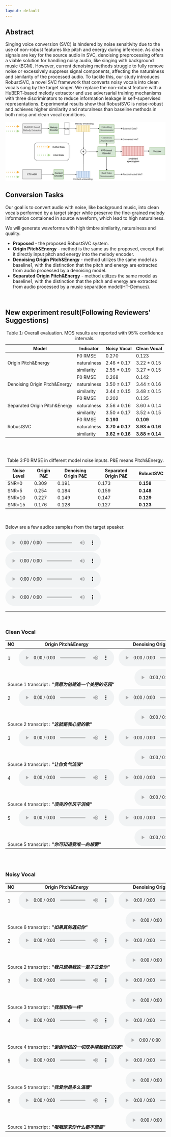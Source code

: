 ```yaml
---
layout: default
---
```


## Abstract

Singing voice conversion (SVC) is hindered by noise sensitivity due to the use of non-robust features like pitch and energy during inference. As clean signals are key for the source audio in SVC, denoising preprocessing offers a viable solution for handling noisy audio, like singing with background music (BGM). However, current denoising methods struggle to fully remove noise or excessively suppress signal components, affecting the naturalness and similarity of the processed audio. To tackle this, our study introduces RobustSVC, a novel SVC framework that converts noisy vocals into clean vocals sung by the target singer. We replace the non-robust feature with a HuBERT-based melody extractor and use adversarial training mechanisms with three discriminators to reduce information leakage in self-supervised representations. Experimental results show that RobustSVC is noise-robust and achieves higher similarity and naturalness than baseline methods in both noisy and clean vocal conditions.



<div style="text-align: center;">
	<img src="all.jpg" alt="Overall Architecture" style="max-width: 100%">
</div>

## Conversion Tasks

Our goal is to convert audio with noise, like background music, into clean vocals performed by a target singer while preserve the
fine-grained melody information contaioned in source waveform, which
lead to high naturalness.

We will generate waveforms with high timbre similarity, naturalness and
quality.

- **Proposed** - the proposed RobustSVC system.
- **Origin Pitch&Energy** - method is the same as the proposed, except that it directly input pitch and energy into the melody encoder.
- **Denoising Origin Pitch&Energy** - method utilizes
 the same model as baseline1, with the distinction that the pitch
 and energy are extracted from audio processed by a denoising
 model.
 - **Separated Origin Pitch&Energy** - method utilizes
 the same model as baseline1, with the distinction that the pitch
 and energy are extracted from audio processed by a music separation model(HT-Demucs).

<br>

## New experiment result(Following Reviewers' Suggestions)



<table cellpadding="0" cellspacing="0">
	<caption>Table 1: Overall evaluation. MOS results are reported with 95% confidence intervals. </caption>
	<thead>
		<tr>
			<th>Model</th>
			<th>Indicator</th>
			<th>Noisy Vocal</th>
			<th>Clean Vocal</th>
		</tr>
	</thead>
	<tbody>
		<tr>
			<td rowspan="3">Origin Pitch&Energy</td>
			<td>F0 RMSE</td>
			<td>0.270</td>
			<td>0.123</td>
		</tr>
		<tr>
			<td>naturalness</td>
			<td>2.46  ± 0.17 </td>
			<td>3.22  ± 0.15</td>
		</tr>
		<tr>
			<td>similarity</td>
			<td>2.55  ± 0.19</td>
			<td>3.27  ± 0.15 </td>
		</tr>
				<tr>
			<td rowspan="3">Denoising Origin Pitch&Energy</td>
			<td>F0 RMSE</td>
			<td>0.268</td>
			<td>0.142</td>
		</tr>
		<tr>
			<td>naturalness</td>
			<td>3.50  ± 0.17 </td>
			<td>3.44  ± 0.16</td>
		</tr>
		<tr>
			<td>similarity</td>
			<td>3.44  ± 0.15</td>
			<td> 3.48  ± 0.15  </td>
		</tr>
				<tr>
			<td rowspan="3">Separated Origin Pitch&Energy</td>
			<td>F0 RMSE</td>
			<td>0.202</td>
			<td>0.135</td>
		</tr>
		<tr>
			<td>naturalness</td>
			<td>3.56  ± 0.16 </td>
			<td>3.60  ± 0.14</td>
		</tr>
		<tr>
			<td>similarity</td>
			<td>3.50  ± 0.17</td>
			<td>3.52  ± 0.15 </td>
		</tr>
				<tr>
			<td rowspan="3">RobustSVC</td>
			<td>F0 RMSE</td>
			<td><b>0.193</b></td>
			<td><b>0.109</b></td>
		</tr>
		<tr>
			<td>naturalness</td>
			<td><b>3.70 ± 0.17</b></td>
			<td><b>3.93 ± 0.16</b></td>
		</tr>
		<tr>
			<td>similarity</td>
			<td><b>3.62 ± 0.16</b></td>
			<td><b>3.88 ± 0.14</b></td>
		</tr>
	</tbody>
</table>
<br><br>
<table cellpadding="0" cellspacing="0">
	<caption>Table 3:F0 RMSE in different model noise inputs. P&E means Pitch&Energy.</caption>
	<thead>
		<tr>
			<th>Noise Level</th>
			<th>Origin P&E</th>
			<th>Denoising Origin P&E </th>
			<th>Separated Origin P&E </th>
			<th>RobustSVC </th>
		</tr>
	</thead>
	<tbody>
		<tr>
			<td>SNR=0</td>
			<td>0.309</td>
			<td>0.191</td>
			<td> 0.173</td>
			<td><b>0.158</b></td>
		</tr>
		<tr>
			<td>SNR=5</td>
			<td>0.254</td>
			<td>0.184</td>
			<td> 0.159</td>
			<td><b>0.148</b></td>
		</tr>
		<tr>
			<td>SNR=10</td>
			<td>0.227</td>
			<td>0.149</td>
			<td> 0.147</td>
			<td><b>0.129</b></td>
		</tr>            
		<tr>
			<td>SNR=15</td>
			<td>0.176</td>
			<td>0.128</td>
			<td> 0.127</td>
			<td><b>0.123</b></td>
		</tr>
	</tbody>
</table>


<br><br>
Below are a few audios samples from the target speaker.

<audio controls>
				<source src="audios\target\2013000484.wav" type="audio/mpeg">
				Your browser does not support this audio format.
			</audio>
<audio controls>
				<source src="audios\target\2013000486.wav" type="audio/mpeg">
				Your browser does not support this audio format.
			</audio>
<audio controls>
				<source src="audios\target\2075002790.wav" type="audio/mpeg">
				Your browser does not support this audio format.
			</audio>
<audio controls>
				<source src="audios\target\2075002791.wav" type="audio/mpeg">
				Your browser does not support this audio format.
			</audio>
<hr>

<br>


### Clean Vocal

<div class="table-wrapper">

<table>
<thead>
<tr class="header">
<th>NO</th>
<th>Origin Pitch&Energy</th>
<th>Denoising Origin Pitch&Energy</th>
<th>Proposed</th>
</tr>
</thead>
<tbody>
<tr class="odd">
<td>1</td>
<td><audio controls>
				<source src="audios\clean\acous\0.wav" type="audio/mpeg">
				Your browser does not support this audio format.
			</audio></td>
<td><audio controls>
				<source src="audios\clean\denoise\0.wav" type="audio/mpeg">
				Your browser does not support this audio format.
			</audio></td>
<td><audio controls>
				<source src="audios\clean\proposed\0.wav" type="audio/mpeg">
				Your browser does not support this audio format.
			</audio></td>
</tr>
<tr class="even">
<td colspan="4">Source 1 transcript :
<em><strong>"我愿为他建造一个美丽的花园"</strong></em> &emsp;&emsp;&emsp;&emsp;
<audio controls>
				<source src="audios\clean\source\0.wav" type="audio/mpeg">
				Your browser does not support this audio format.
			</audio>
</td>
</tr>

<tr class="odd">
<td>2</td>
<td><audio controls>
				<source src="audios\clean\acous\1.wav" type="audio/mpeg">
				Your browser does not support this audio format.
			</audio></td>
<td><audio controls>
				<source src="audios\clean\denoise\1.wav" type="audio/mpeg">
				Your browser does not support this audio format.
			</audio></td>
<td><audio controls>
				<source src="audios\clean\proposed\1.wav" type="audio/mpeg">
				Your browser does not support this audio format.
			</audio></td>
</tr>
<tr class="even">
<td colspan="4">Source 2 transcript :
<em><strong>"这就是我心里的歌"</strong></em> &emsp;&emsp;&emsp;&emsp;&emsp;&emsp;&emsp;&emsp;&emsp;
<audio controls>
				<source src="audios\clean\source\1.wav" type="audio/mpeg">
				Your browser does not support this audio format.
			</audio>
</td>
</tr>
<tr class="odd">
<td>3</td>
<td><audio controls>
				<source src="audios\clean\acous\2.wav" type="audio/mpeg">
				Your browser does not support this audio format.
			</audio></td>
<td><audio controls>
				<source src="audios\clean\denoise\2.wav" type="audio/mpeg">
				Your browser does not support this audio format.
			</audio></td>
<td><audio controls>
				<source src="audios\clean\proposed\2.wav" type="audio/mpeg">
				Your browser does not support this audio format.
			</audio></td>
</tr>
<tr class="even">
<td colspan="4">Source 3 transcript :
<em><strong>"让你负气流浪"</strong></em> &emsp;&emsp;&emsp;&emsp;&emsp;&emsp;&emsp;&emsp;&emsp;&emsp;&emsp;
<audio controls>
				<source src="audios\clean\source\2.wav" type="audio/mpeg">
				Your browser does not support this audio format.
			</audio>
</td>
</tr>
<tr class="odd">
<td>4</td>
<td><audio controls>
				<source src="audios\clean\acous\3.wav" type="audio/mpeg">
				Your browser does not support this audio format.
			</audio></td>
<td><audio controls>
				<source src="audios\clean\denoise\3.wav" type="audio/mpeg">
				Your browser does not support this audio format.
			</audio></td>
<td><audio controls>
				<source src="audios\clean\proposed\3.wav" type="audio/mpeg">
				Your browser does not support this audio format.
			</audio></td>
</tr>
<tr class="even">
<td colspan="4">Source 4 transcript :
<em><strong>"须臾的年风干泪痕"</strong></em> &emsp;&emsp;&emsp;&emsp;&emsp;&emsp;&emsp;&emsp;&emsp;
<audio controls>
				<source src="audios\clean\source\3.wav" type="audio/mpeg">
				Your browser does not support this audio format.
			</audio>
</td>
</tr>
<tr class="odd">
<td>5</td>
<td><audio controls>
				<source src="audios\clean\acous\4.wav" type="audio/mpeg">
				Your browser does not support this audio format.
			</audio></td>
<td><audio controls>
				<source src="audios\clean\denoise\4.wav" type="audio/mpeg">
				Your browser does not support this audio format.
			</audio></td>
<td><audio controls>
				<source src="audios\clean\proposed\4.wav" type="audio/mpeg">
				Your browser does not support this audio format.
			</audio></td>
</tr>
<tr class="even">
<td colspan="4">Source 5 transcript :
<em><strong>"你可知道我唯一的想要"</strong></em> &emsp;&emsp;&emsp;&emsp;&emsp;&emsp;&emsp;
<audio controls>
				<source src="audios\clean\source\4.wav" type="audio/mpeg">
				Your browser does not support this audio format.
			</audio>
</td>
</tr>

</tbody>
</table>

</div>

  

  
  <br>
  <br>

### Noisy Vocal

<div class="table-wrapper">

<table>
<thead>
<tr class="header">
<th>NO</th>
<th>Origin Pitch&Energy</th>
<th>Denoising Origin Pitch&Energy</th>
<th>Proposed</th>
</tr>
</thead>
<tbody>
<tr class="odd">
<td>1</td>
<td><audio controls>
				<source src="audios\noisy\acous\5.wav" type="audio/mpeg">
				Your browser does not support this audio format.
			</audio></td>
<td><audio controls>
				<source src="audios\noisy\denoise\5.wav" type="audio/mpeg">
				Your browser does not support this audio format.
			</audio></td>
<td><audio controls>
				<source src="audios\noisy\proposed\5.wav" type="audio/mpeg">
				Your browser does not support this audio format.
			</audio></td>
</tr>
<tr class="even">
<td colspan="4">Source 6 transcript :
<em><strong>"如果真的遇见你"</strong></em> &emsp;&emsp;&emsp;&emsp;&emsp;&emsp;&emsp;&emsp;
<audio controls>
				<source src="audios\noisy\source\5.wav" type="audio/mpeg">
				Your browser does not support this audio format.
			</audio>

</td>
</tr>

<tr class="odd">
<td>2</td>
<td><audio controls>
				<source src="audios\noisy\acous\1.wav" type="audio/mpeg">
				Your browser does not support this audio format.
			</audio></td>
<td><audio controls>
				<source src="audios\noisy\denoise\1.wav" type="audio/mpeg">
				Your browser does not support this audio format.
			</audio></td>
<td><audio controls>
				<source src="audios\noisy\proposed\1.wav" type="audio/mpeg">
				Your browser does not support this audio format.
			</audio></td>
</tr>
<tr class="even">
<td colspan="4">Source 2 transcript :
<em><strong>"我只想用我这一辈子去爱你"</strong></em> &emsp;&emsp;&emsp;
<audio controls>
				<source src="audios\noisy\source\1.wav" type="audio/mpeg">
				Your browser does not support this audio format.
			</audio>
</td>
</tr>
<tr class="odd">
<td>3</td>
<td><audio controls>
				<source src="audios\noisy\acous\2.wav" type="audio/mpeg">
				Your browser does not support this audio format.
			</audio></td>
<td><audio controls>
				<source src="audios\noisy\denoise\2.wav" type="audio/mpeg">
				Your browser does not support this audio format.
			</audio></td>
<td><audio controls>
				<source src="audios\noisy\proposed\2.wav" type="audio/mpeg">
				Your browser does not support this audio format.
			</audio></td>
</tr>
<tr class="even">
<td colspan="4">Source 3 transcript :
<em><strong>"我想和你一样"</strong></em> &emsp;&emsp;&emsp;&emsp;&emsp;&emsp;&emsp;&emsp;&emsp;
<audio controls>
				<source src="audios\noisy\source\2.wav" type="audio/mpeg">
				Your browser does not support this audio format.
			</audio>
</td>
</tr>
<tr class="odd">
<td>4</td>
<td><audio controls>
				<source src="audios\noisy\acous\3.wav" type="audio/mpeg">
				Your browser does not support this audio format.
			</audio></td>
<td><audio controls>
				<source src="audios\noisy\denoise\3.wav" type="audio/mpeg">
				Your browser does not support this audio format.
			</audio></td>
<td><audio controls>
				<source src="audios\noisy\proposed\3.wav" type="audio/mpeg">
				Your browser does not support this audio format.
			</audio></td>
</tr>
<tr class="even">
<td colspan="4">Source 4 transcript :
<em><strong>"谢谢你做的一切双手撑起我们的家"</strong></em> 
<audio controls>
				<source src="audios\noisy\source\3.wav" type="audio/mpeg">
				Your browser does not support this audio format.
			</audio>
</td>
</tr>
<tr class="odd">
<td>5</td>
<td><audio controls>
				<source src="audios\noisy\acous\4.wav" type="audio/mpeg">
				Your browser does not support this audio format.
			</audio></td>
<td><audio controls>
				<source src="audios\noisy\denoise\4.wav" type="audio/mpeg">
				Your browser does not support this audio format.
			</audio></td>
<td><audio controls>
				<source src="audios\noisy\proposed\4.wav" type="audio/mpeg">
				Your browser does not support this audio format.
			</audio></td>
</tr>
<tr class="even">
<td colspan="4">Source 5 transcript :
<em><strong>"我爱你是多么温暖"</strong></em> &emsp;&emsp;&emsp;&emsp;&emsp;&emsp;&emsp;
<audio controls>
				<source src="audios\noisy\source\4.wav" type="audio/mpeg">
				Your browser does not support this audio format.
			</audio>
</td>
</tr>
<tr class="odd">
<td>6</td>
<td><audio controls>
				<source src="audios\noisy\acous\0.wav" type="audio/mpeg">
				Your browser does not support this audio format.
			</audio></td>
<td><audio controls>
				<source src="audios\noisy\denoise\0.wav" type="audio/mpeg">
				Your browser does not support this audio format.
			</audio></td>
<td><audio controls>
				<source src="audios\noisy\proposed\0.wav" type="audio/mpeg">
				Your browser does not support this audio format.
			</audio></td>
</tr>
<tr class="even">
<td colspan="4">Source 1 transcript :
<em><strong>"哦哦原来你什么都不想要"</strong></em> &emsp;&emsp;&emsp;&emsp;
<audio controls>
				<source src="audios\noisy\source\0.wav" type="audio/mpeg">
				Your browser does not support this audio format.
			</audio>
</td>
</tr>
</tbody>
</table>

</div>
